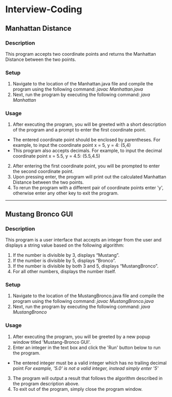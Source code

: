 # Interview-Coding
## Manhattan Distance
### Description
This program accepts two coordinate points and returns the Manhattan Distance between the two points.
### Setup
1. Navigate to the location of the Manhattan.java file and compile the program using the following command: *javac Manhattan.java*
2. Next, run the program by executing the following command: *java Manhattan*
### Usage
1. After executing the program, you will be greeted with a short description of the program and a prompt to enter the first coordinate point.
* The entered coordinate point should be enclosed by parentheses. For example, to input the coordinate point x = 5, y = 4: (5,4)
* This program also accepts decimals. For example, to input the decimal coordinate point x = 5.5, y = 4.5: (5.5,4.5)
2. After entering the first coordinate point, you will be prompted to enter the second coordinate point.
3. Upon pressing enter, the program will print out the calculated Manhattan Distance between the two points.
4. To rerun the program with a different pair of coordinate points enter 'y', otherwise enter any other key to exit the program.

---

## Mustang Bronco GUI
### Description
This program is a user interface that accepts an integer from the user and displays a string value based on the following algorithm:
1. If the number is divisible by 3, displays “Mustang”.
2. If the number is divisible by 5, displays “Bronco”.
3. If the number is divisible by both 3 and 5, displays “MustangBronco”.
4. For all other numbers, displays the number itself.
### Setup
1. Navigate to the location of the MustangBronco.java file and compile the program using the following command: *javac MustangBronco.java*
2. Next, run the program by executing the following command: *java MustangBronco*
### Usage
1. After executing the program, you will be greeted by a new popup window titled 'Mustang-Bronco GUI'.
2. Enter an integer in the text box and click the 'Run' button below to run the program.
* The entered integer must be a valid integer which has no trailing decimal point *For example, '5.0' is not a valid integer, instead simply enter '5'*
3. The program will output a result that follows the algorithm described in the program description above.
4. To exit out of the program, simply close the program window.
